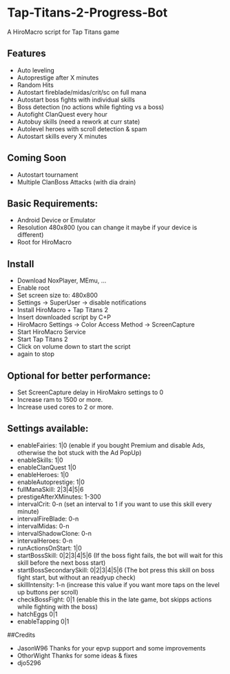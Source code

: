 # Tap-Titans-2-Progress-Bot
A HiroMacro script for Tap Titans game

## Features
 - Auto leveling
 - Autoprestige after X minutes
 - Random Hits
 - Autostart fireblade/midas/crit/sc on full mana
 - Autostart boss fights with individual skills
 - Boss detection (no actions while fighting vs a boss)
 - Autofight ClanQuest every hour
 - Autobuy skills (need a rework at curr state)
 - Autolevel heroes with scroll detection & spam
 - Autostart skills every X minutes
 
## Coming Soon
 - Autostart tournament
 - Multiple ClanBoss Attacks (with dia drain)
 

## Basic Requirements:
 - Android Device or Emulator
 - Resolution 480x800 (you can change it maybe if your device is different)
 - Root for HiroMacro

## Install
 - Download NoxPlayer, MEmu, ...
 - Enable root
 - Set screen size to: 480x800
 - Settings -> SuperUser -> disable notifications
 - Install HiroMacro + Tap Titans 2
 - Insert downloaded script by C+P
 - HiroMacro Settings -> Color Access Method -> ScreenCapture
 - Start HiroMacro Service
 - Start Tap Titans 2
 - Click on volume down to start the script
 - again to stop
 
## Optional for better performance:
 - Set ScreenCapture delay in HiroMakro settings to 0
 - Increase ram to 1500 or more.
 - Increase used cores to 2 or more.


## Settings available:
 - enableFairies: 1|0 (enable if you bought Premium and disable Ads, otherwise the bot stuck with the Ad PopUp)
 - enableSkills: 1|0
 - enableClanQuest 1|0
 - enableHeroes: 1|0
 - enableAutoprestige: 1|0
 - fullManaSkill: 2|3|4|5|6
 - prestigeAfterXMinutes: 1-300
 - intervalCrit: 0-n (set an interval to 1 if you want to use this skill every minute)
 - intervalFireBlade: 0-n
 - intervalMidas: 0-n
 - intervalShadowClone: 0-n
 - intervalHeroes: 0-n
 - runActionsOnStart: 1|0
 - startBossSkill: 0|2|3|4|5|6 (If the boss fight fails, the bot will wait for this skill before the next boss start)
 - startBossSecondarySkill: 0|2|3|4|5|6 (The bot press this skill on boss fight start, but without an readyup check)
 - skillIntensity: 1-n (increase this value if you want more taps on the level up buttons per scroll)
 - checkBossFight: 0|1 (enable this in the late game, bot skipps actions while fighting with the boss)
 - hatchEggs 0|1
 - enableTapping 0|1
 
 ##Credits
 - JasonW96 Thanks for your epvp support and some improvements
 - OthorWight Thanks for some ideas & fixes
 - djo5296

